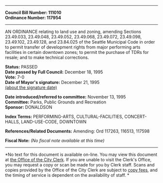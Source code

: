 * * * * *  
  
**Council Bill Number: [](#h0)[](#h2)111010**   
**Ordinance Number: 117954**  
  
* * * * *  
  
AN ORDINANCE relating to land use and zoning, amending Sections 23.49.033, 23.49.048, 23.49.052, 23.49.068, 23.49.072, 23.49.098, 23.49.102, 23.49.128, and 23.84.025 of the Seattle Municipal Code in order to permit transfer of development rights from major performing arts facilities in certain downtown zones; to permit the purchase of TDRs for resale; and to make technical corrections.  
  
**Status:** PASSED   
**Date passed by Full Council:** December 18, 1995   
**Vote:** 7-0   
**Date of Mayor's signature:** December 21, 1995   
[(about the signature date)](/~public/approvaldate.htm)   
  
  
**Date introduced/referred to committee:** November 13, 1995   
**Committee:** Parks, Public Grounds and Recreation   
**Sponsor:** DONALDSON   
  
**Index Terms:** PERFORMING-ARTS, CULTURAL-FACILITIES, CONCERT-HALLS, LAND-USE-CODE, DOWNTOWN  
  
**References/Related Documents:** Amending: Ord 117263, 116513, 117598  
  
**Fiscal Note:** *(No fiscal note available at this time)*  
  
* * * * *  
  
*No text for this document is available on-line. You may view this document at [the Office of the City Clerk](http://www.seattle.gov/leg/clerk/contactUs.htm). If you are unable to visit the Clerk's Office, you may request a copy or scan be made for you by Clerk staff. Scans and copies provided by the Office of the City Clerk are subject to [copy fees](http://clerk.seattle.gov/~public/clerkfees.htm), and the timing of service is dependent on the availability of staff. *  
  
  
